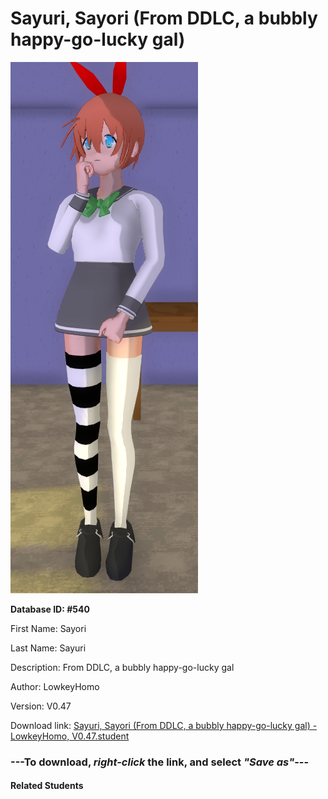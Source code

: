 # Sayuri, Sayori (From DDLC, a bubbly happy-go-lucky gal)

<img src="Files/Sayuri, Sayori (From DDLC, a bubbly happy-go-lucky gal).png" title="Sayuri, Sayori (From DDLC, a bubbly happy-go-lucky gal) - LowkeyHomo, V0.47">

**Database ID: #540**

First Name: Sayori

Last Name: Sayuri

Description: From DDLC, a bubbly happy-go-lucky gal

Author: LowkeyHomo

Version: V0.47

Download link: <a href="https://raw.githubusercontent.com/Arbiter1223/Daigaku-Gurashi-Custom-Students/master/Students/Files/Sayuri%2C%20Sayori%20(From%20DDLC%2C%20a%20bubbly%20happy-go-lucky%20gal)%20-%20LowkeyHomo%2C%20V0.47.student">Sayuri, Sayori (From DDLC, a bubbly happy-go-lucky gal) - LowkeyHomo, V0.47.student</a>

### ---**To download, _right-click_ the link, and select _"Save as"_**---

#### Related Students

